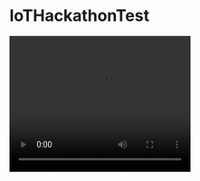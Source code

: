 # IoTHackathonTest
<video width="320" height="240" controls>
  <source src="mysimpleshow_Classroom_Echo.mp4" type="video/mp4">
</video>
